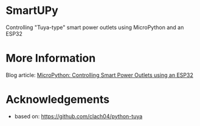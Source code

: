 # SmartUPy
Controlling "Tuya-type" smart power outlets using MicroPython and an ESP32

# More Information
Blog article: [MicroPython: Controlling Smart Power Outlets using an ESP32](https://lemariva.com/blog/2018/10/micropython-controlling-smart-power-outlets-using-an-esp32)

# Acknowledgements
* based on: https://github.com/clach04/python-tuya
